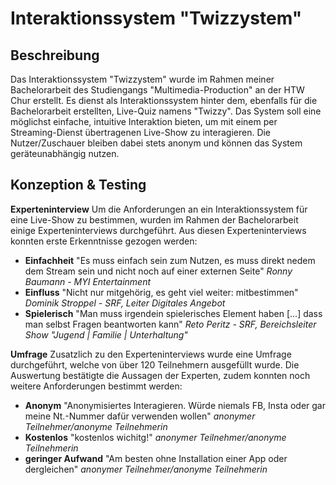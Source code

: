 # Interaktionssystem "Twizzystem"

## Beschreibung

Das Interaktionssystem "Twizzystem" wurde im Rahmen meiner Bachelorarbeit des Studiengangs "Multimedia-Production" an der HTW Chur erstellt. Es dienst als Interaktionssystem hinter dem, ebenfalls für die Bachelorarbeit erstellten, Live-Quiz namens "Twizzy".
Das System soll eine möglichst einfache, intuitive Interaktion bieten, um mit einem per Streaming-Dienst übertragenen Live-Show zu interagieren. Die Nutzer/Zuschauer bleiben dabei stets anonym und können das System geräteunabhängig nutzen.

## Konzeption & Testing

__Experteninterview__
Um die Anforderungen an ein Interaktionssystem für eine Live-Show zu bestimmen, wurden im Rahmen der Bachelorarbeit einige Experteninterviews durchgeführt. Aus diesen Experteninterviews konnten erste Erkenntnisse gezogen werden:
* __Einfachheit__
  "Es muss einfach sein zum Nutzen, es muss direkt nedem dem Stream sein und nicht noch auf einer externen Seite" _Ronny Baumann - MYI Entertainment_
* __Einfluss__
  "Nicht nur mitgehörig, es geht viel weiter: mitbestimmen" _Dominik Stroppel - SRF, Leiter Digitales Angebot_
* __Spielerisch__
  "Man muss irgendein spielerisches Element haben [...] dass man selbst Fragen beantworten kann" _Reto Peritz - SRF, Bereichsleiter Show "Jugend | Familie | Unterhaltung"_

__Umfrage__
Zusatzlich zu den Experteninterviews wurde eine Umfrage durchgeführt, welche von über 120 Teilnehmern ausgefüllt wurde. Die Auswertung bestätigte die Aussagen der Experten, zudem konnten noch weitere Anforderungen bestimmt werden:
* __Anonym__
  "Anonymisiertes Interagieren. Würde niemals FB, Insta oder gar meine Nt.-Nummer dafür verwenden wollen" _anonymer Teilnehmer/anonyme Teilnehmerin_
* __Kostenlos__
  "kostenlos wichitg!" _anonymer Teilnehmer/anonyme Teilnehmerin_
* __geringer Aufwand__
  "Am besten ohne Installation einer App oder dergleichen" _anonymer Teilnehmer/anonyme Teilnehmerin_
